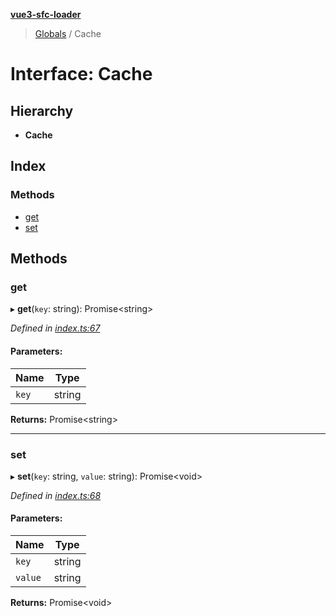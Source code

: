 **[vue3-sfc-loader](../README.md)**

> [Globals](../README.md) / Cache

# Interface: Cache

## Hierarchy

* **Cache**

## Index

### Methods

* [get](cache.md#get)
* [set](cache.md#set)

## Methods

### get

▸ **get**(`key`: string): Promise\<string>

*Defined in [index.ts:67](https://github.com/FranckFreiburger/vue3-sfc-loader/blob/72c1539/src/index.ts#L67)*

#### Parameters:

Name | Type |
------ | ------ |
`key` | string |

**Returns:** Promise\<string>

___

### set

▸ **set**(`key`: string, `value`: string): Promise\<void>

*Defined in [index.ts:68](https://github.com/FranckFreiburger/vue3-sfc-loader/blob/72c1539/src/index.ts#L68)*

#### Parameters:

Name | Type |
------ | ------ |
`key` | string |
`value` | string |

**Returns:** Promise\<void>
